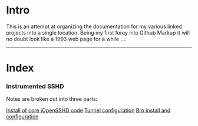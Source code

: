 # Intro
This is an attempt at organizing the documentation for my various linked projects into a single location.  Being my first forey into Github Markup it will no doubt look like a 1993 web page for a while ....

-----

# Index

### Instrumented SSHD
Notes are broken out into three parts:

[Install of core iOpenSSHD code](isshd_CoreSoftware)
[Tunnel configuration](isshd_Tunnel)
[Bro install and configuration](isshd_BroInstall)
